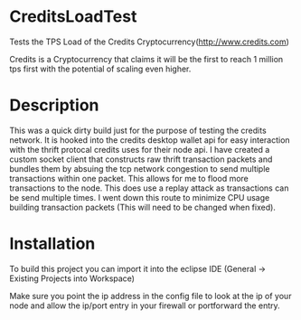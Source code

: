 # CreditsLoadTest
Tests the TPS Load of the Credits Cryptocurrency(http://www.credits.com)

Credits is a Cryptocurrency that claims it will be the first to reach 1 million tps first with the potential of scaling even higher.


# Description
This was a quick dirty build just for the purpose of testing the credits network. 
It is hooked into the credits desktop wallet api for easy interaction with the thrift protocal credits uses for their node api.
I have created a custom socket client that constructs raw thrift transaction packets and bundles them by absuing the tcp network congestion to send multiple transactions within one packet.
This allows for me to flood more transactions to the node. This does use a replay attack as transactions can be send multiple times. I went down this route to minimize CPU usage building transaction packets (This will need to be changed when fixed).

# Installation
To build this project you can import it into the eclipse IDE (General -> Existing Projects into Workspace)

Make sure you point the ip address in the config file to look at the ip of your node and allow the ip/port entry in your firewall or portforward the entry.
